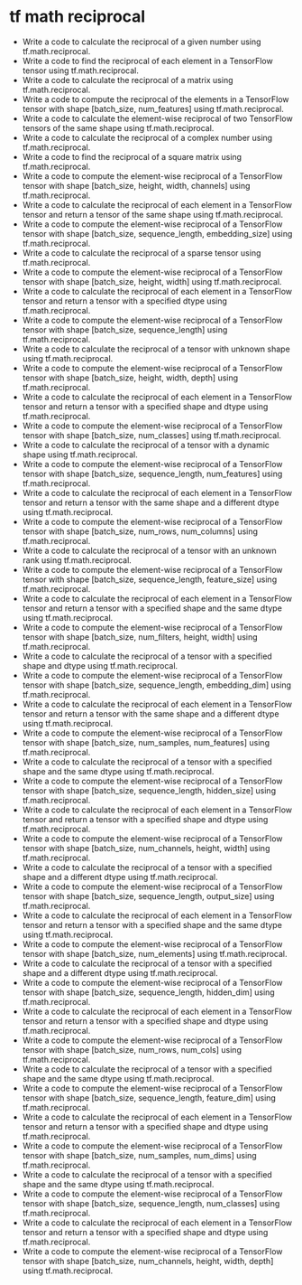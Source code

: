 # tf math reciprocal

- Write a code to calculate the reciprocal of a given number using tf.math.reciprocal.
- Write a code to find the reciprocal of each element in a TensorFlow tensor using tf.math.reciprocal.
- Write a code to calculate the reciprocal of a matrix using tf.math.reciprocal.
- Write a code to compute the reciprocal of the elements in a TensorFlow tensor with shape [batch_size, num_features] using tf.math.reciprocal.
- Write a code to calculate the element-wise reciprocal of two TensorFlow tensors of the same shape using tf.math.reciprocal.
- Write a code to calculate the reciprocal of a complex number using tf.math.reciprocal.
- Write a code to find the reciprocal of a square matrix using tf.math.reciprocal.
- Write a code to compute the element-wise reciprocal of a TensorFlow tensor with shape [batch_size, height, width, channels] using tf.math.reciprocal.
- Write a code to calculate the reciprocal of each element in a TensorFlow tensor and return a tensor of the same shape using tf.math.reciprocal.
- Write a code to compute the element-wise reciprocal of a TensorFlow tensor with shape [batch_size, sequence_length, embedding_size] using tf.math.reciprocal.
- Write a code to calculate the reciprocal of a sparse tensor using tf.math.reciprocal.
- Write a code to compute the element-wise reciprocal of a TensorFlow tensor with shape [batch_size, height, width] using tf.math.reciprocal.
- Write a code to calculate the reciprocal of each element in a TensorFlow tensor and return a tensor with a specified dtype using tf.math.reciprocal.
- Write a code to compute the element-wise reciprocal of a TensorFlow tensor with shape [batch_size, sequence_length] using tf.math.reciprocal.
- Write a code to calculate the reciprocal of a tensor with unknown shape using tf.math.reciprocal.
- Write a code to compute the element-wise reciprocal of a TensorFlow tensor with shape [batch_size, height, width, depth] using tf.math.reciprocal.
- Write a code to calculate the reciprocal of each element in a TensorFlow tensor and return a tensor with a specified shape and dtype using tf.math.reciprocal.
- Write a code to compute the element-wise reciprocal of a TensorFlow tensor with shape [batch_size, num_classes] using tf.math.reciprocal.
- Write a code to calculate the reciprocal of a tensor with a dynamic shape using tf.math.reciprocal.
- Write a code to compute the element-wise reciprocal of a TensorFlow tensor with shape [batch_size, sequence_length, num_features] using tf.math.reciprocal.
- Write a code to calculate the reciprocal of each element in a TensorFlow tensor and return a tensor with the same shape and a different dtype using tf.math.reciprocal.
- Write a code to compute the element-wise reciprocal of a TensorFlow tensor with shape [batch_size, num_rows, num_columns] using tf.math.reciprocal.
- Write a code to calculate the reciprocal of a tensor with an unknown rank using tf.math.reciprocal.
- Write a code to compute the element-wise reciprocal of a TensorFlow tensor with shape [batch_size, sequence_length, feature_size] using tf.math.reciprocal.
- Write a code to calculate the reciprocal of each element in a TensorFlow tensor and return a tensor with a specified shape and the same dtype using tf.math.reciprocal.
- Write a code to compute the element-wise reciprocal of a TensorFlow tensor with shape [batch_size, num_filters, height, width] using tf.math.reciprocal.
- Write a code to calculate the reciprocal of a tensor with a specified shape and dtype using tf.math.reciprocal.
- Write a code to compute the element-wise reciprocal of a TensorFlow tensor with shape [batch_size, sequence_length, embedding_dim] using tf.math.reciprocal.
- Write a code to calculate the reciprocal of each element in a TensorFlow tensor and return a tensor with the same shape and a different dtype using tf.math.reciprocal.
- Write a code to compute the element-wise reciprocal of a TensorFlow tensor with shape [batch_size, num_samples, num_features] using tf.math.reciprocal.
- Write a code to calculate the reciprocal of a tensor with a specified shape and the same dtype using tf.math.reciprocal.
- Write a code to compute the element-wise reciprocal of a TensorFlow tensor with shape [batch_size, sequence_length, hidden_size] using tf.math.reciprocal.
- Write a code to calculate the reciprocal of each element in a TensorFlow tensor and return a tensor with a specified shape and dtype using tf.math.reciprocal.
- Write a code to compute the element-wise reciprocal of a TensorFlow tensor with shape [batch_size, num_channels, height, width] using tf.math.reciprocal.
- Write a code to calculate the reciprocal of a tensor with a specified shape and a different dtype using tf.math.reciprocal.
- Write a code to compute the element-wise reciprocal of a TensorFlow tensor with shape [batch_size, sequence_length, output_size] using tf.math.reciprocal.
- Write a code to calculate the reciprocal of each element in a TensorFlow tensor and return a tensor with a specified shape and the same dtype using tf.math.reciprocal.
- Write a code to compute the element-wise reciprocal of a TensorFlow tensor with shape [batch_size, num_elements] using tf.math.reciprocal.
- Write a code to calculate the reciprocal of a tensor with a specified shape and a different dtype using tf.math.reciprocal.
- Write a code to compute the element-wise reciprocal of a TensorFlow tensor with shape [batch_size, sequence_length, hidden_dim] using tf.math.reciprocal.
- Write a code to calculate the reciprocal of each element in a TensorFlow tensor and return a tensor with a specified shape and dtype using tf.math.reciprocal.
- Write a code to compute the element-wise reciprocal of a TensorFlow tensor with shape [batch_size, num_rows, num_cols] using tf.math.reciprocal.
- Write a code to calculate the reciprocal of a tensor with a specified shape and the same dtype using tf.math.reciprocal.
- Write a code to compute the element-wise reciprocal of a TensorFlow tensor with shape [batch_size, sequence_length, feature_dim] using tf.math.reciprocal.
- Write a code to calculate the reciprocal of each element in a TensorFlow tensor and return a tensor with a specified shape and dtype using tf.math.reciprocal.
- Write a code to compute the element-wise reciprocal of a TensorFlow tensor with shape [batch_size, num_samples, num_dims] using tf.math.reciprocal.
- Write a code to calculate the reciprocal of a tensor with a specified shape and the same dtype using tf.math.reciprocal.
- Write a code to compute the element-wise reciprocal of a TensorFlow tensor with shape [batch_size, sequence_length, num_classes] using tf.math.reciprocal.
- Write a code to calculate the reciprocal of each element in a TensorFlow tensor and return a tensor with a specified shape and dtype using tf.math.reciprocal.
- Write a code to compute the element-wise reciprocal of a TensorFlow tensor with shape [batch_size, num_channels, height, width, depth] using tf.math.reciprocal.